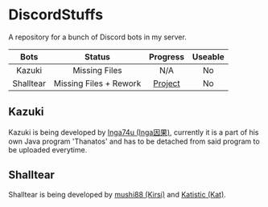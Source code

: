 # DiscordStuffs
A repository for a bunch of Discord bots in my server.

|Bots      |Status                |Progress                                                      |Useable  |
|:--------:|:--------------------:|:------------------------------------------------------------:|:-------:|
|Kazuki    |Missing Files         |N/A                                                           |No       |
|Shalltear |Missing Files + Rework|[Project](https://github.com/Inga74u/DiscordStuffs/projects/1)|No       |



## Kazuki
Kazuki is being developed by [Inga74u (Inga因果)](https://github.com/inga74u), currently it is a part of his own Java program 'Thanatos' and has to be detached from said program to be uploaded everytime.



## Shalltear
Shalltear is being developed by [mushi88 (Kirsi)](https://github.com/mushi88) and [Katistic (Kat)](https://github.com/Katistic).
